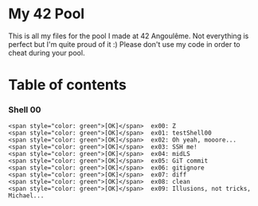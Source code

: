 # My 42 Pool

This is all my files for the pool I made at 42 Angoulême. Not everything is perfect but I'm quite proud of it :)
Please don't use my code in order to cheat during your pool.


# Table of contents

### Shell 00

	<span style="color: green">[OK]</span>	ex00: Z
	<span style="color: green">[OK]</span>	ex01: testShell00
	<span style="color: green">[OK]</span>	ex02: Oh yeah, mooore...
	<span style="color: green">[OK]</span>	ex03: SSH me!
	<span style="color: green">[OK]</span>	ex04: midLS
	<span style="color: green">[OK]</span>	ex05: GiT commit
	<span style="color: green">[OK]</span>	ex06: gitignore
	<span style="color: green">[OK]</span>	ex07: diff
	<span style="color: green">[OK]</span>	ex08: clean
	<span style="color: green">[OK]</span>	ex09: Illusions, not tricks, Michael...
	
